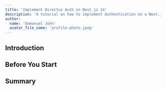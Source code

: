 ```yaml
---
title: 'Implement Directus Auth in Next.js 14'
description: 'A tutorial on how to implement Authentication on a Next.js blog website using Directus as a Headless CMS.'
author:
  name: 'Emmanuel John'
  avatar_file_name: 'profile-photo.jpeg'
---
```


## Introduction

## Before You Start

<!-- ## Your Sections Here -->

## Summary
